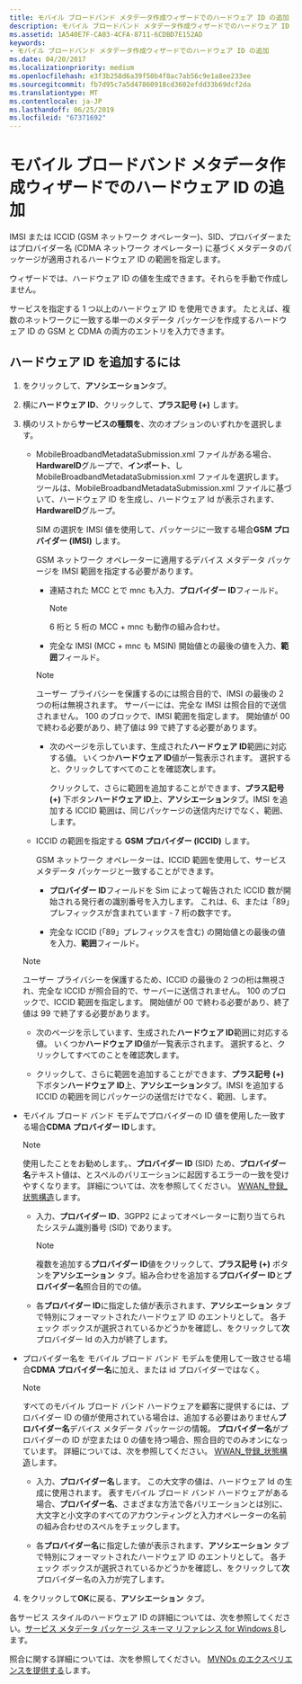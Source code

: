 ```yaml
---
title: モバイル ブロードバンド メタデータ作成ウィザードでのハードウェア ID の追加
description: モバイル ブロードバンド メタデータ作成ウィザードでのハードウェア ID の追加
ms.assetid: 1A540E7F-CA03-4CFA-8711-6CDBD7E152AD
keywords:
- モバイル ブロードバンド メタデータ作成ウィザードでのハードウェア ID の追加
ms.date: 04/20/2017
ms.localizationpriority: medium
ms.openlocfilehash: e3f3b258d6a39f50b4f8ac7ab56c9e1a8ee233ee
ms.sourcegitcommit: fb7d95c7a5d47860918cd3602efdd33b69dcf2da
ms.translationtype: MT
ms.contentlocale: ja-JP
ms.lasthandoff: 06/25/2019
ms.locfileid: "67371692"
---
```

# <a name="add-hardware-ids-in-the-mobile-broadband-metadata-authoring-wizard"></a>モバイル ブロードバンド メタデータ作成ウィザードでのハードウェア ID の追加

IMSI または ICCID (GSM ネットワーク オペレーター)、SID、プロバイダーまたはプロバイダー名 (CDMA ネットワーク オペレーター) に基づくメタデータのパッケージが適用されるハードウェア ID の範囲を指定します。

ウィザードでは、ハードウェア ID の値を生成できます。それらを手動で作成しません。

サービスを指定する 1 つ以上のハードウェア ID を使用できます。 たとえば、複数のネットワークに一致する単一のメタデータ パッケージを作成するハードウェア ID の GSM と CDMA の両方のエントリを入力できます。

## <a name="to-add-the-hardware-id"></a>ハードウェア ID を追加するには

1. をクリックして、**アソシエーション**タブ。

2. 横に**ハードウェア ID**、クリックして、**プラス記号 (+)** します。

3. 横のリストから**サービスの種類を**、次のオプションのいずれかを選択します。

    - MobileBroadbandMetadataSubmission.xml ファイルがある場合、 **HardwareID**グループで、**インポート**、し MobileBroadbandMetadataSubmission.xml ファイルを選択します。 ツールは、MobileBroadbandMetadataSubmission.xml ファイルに基づいて、ハードウェア ID を生成し、ハードウェア Id が表示されます、 **HardwareID**グループ。

      SIM の選択を IMSI 値を使用して、パッケージに一致する場合**GSM プロバイダー (IMSI)** します。

      GSM ネットワーク オペレーターに適用するデバイス メタデータ パッケージを IMSI 範囲を指定する必要があります。

      - 連結された MCC とで mnc も入力、**プロバイダー ID**フィールド。

        > [!NOTE]
        > 6 桁と 5 桁の MCC + mnc も動作の組み合わせ。

      - 完全な IMSI (MCC + mnc も MSIN) 開始値との最後の値を入力、**範囲**フィールド。

      > [!NOTE]
      > ユーザー プライバシーを保護するのには照合目的で、IMSI の最後の 2 つの桁は無視されます。 サーバーには、完全な IMSI は照合目的で送信されません。 100 のブロックで、IMSI 範囲を指定します。 開始値が 00 で終わる必要があり、終了値は 99 で終了する必要があります。

      - 次のページを示しています、生成された**ハードウェア ID**範囲に対応する値。 いくつか**ハードウェア ID**値が一覧表示されます。 選択すると、クリックしてすべてのことを確認**次**します。

        クリックして、さらに範囲を追加することができます、**プラス記号 (+)** 下ボタン**ハードウェア ID**上、**アソシエーション**タブ。IMSI を追加する ICCID 範囲は、同じパッケージの送信内だけでなく、範囲、します。

    - ICCID の範囲を指定する  **GSM プロバイダー (ICCID)** します。

      GSM ネットワーク オペレーターは、ICCID 範囲を使用して、サービス メタデータ パッケージと一致することができます。

      - **プロバイダー ID**フィールドを Sim によって報告された ICCID 数が開始される発行者の識別番号を入力します。 これは、6、または「89」プレフィックスが含まれています - 7 桁の数字です。
  
      - 完全な ICCID (「89」プレフィックスを含む) の開始値との最後の値を入力、**範囲**フィールド。

    > [!NOTE]
    > ユーザー プライバシーを保護するため、ICCID の最後の 2 つの桁は無視され、完全な ICCID が照合目的で、サーバーに送信されません。 100 のブロックで、ICCID 範囲を指定します。 開始値が 00 で終わる必要があり、終了値は 99 で終了する必要があります。

      - 次のページを示しています、生成された**ハードウェア ID**範囲に対応する値。 いくつか**ハードウェア ID**値が一覧表示されます。 選択すると、クリックしてすべてのことを確認**次**します。

      - クリックして、さらに範囲を追加することができます、**プラス記号 (+)** 下ボタン**ハードウェア ID**上、**アソシエーション**タブ。IMSI を追加する ICCID の範囲を同じパッケージの送信だけでなく、範囲、します。

- モバイル ブロード バンド モデムでプロバイダーの ID 値を使用した一致する場合**CDMA プロバイダー ID**します。
  
  > [!NOTE]
  > 使用したことをお勧めします。、**プロバイダー ID** (SID) ため、**プロバイダー名**テキスト値は、とスペルのバリエーションに起因するエラーの一致を受けやすくなります。 詳細については、次を参照してください。 [WWAN\_登録\_状態構造](https://go.microsoft.com/fwlink/p/?linkid=225972)します。

  - 入力、**プロバイダー ID**、3GPP2 によってオペレーターに割り当てられたシステム識別番号 (SID) であります。
  
      > [!NOTE]
      > 複数を追加する**プロバイダー ID**値をクリックして、**プラス記号 (+)** ボタンを**アソシエーション** タブ。組み合わせを追加する**プロバイダー ID**と**プロバイダー名**照合目的での値。

  - 各**プロバイダー ID**に指定した値が表示されます、**アソシエーション** タブで特別にフォーマットされたハードウェア ID のエントリとして。 各チェック ボックスが選択されているかどうかを確認し、をクリックして**次**プロバイダー Id の入力が終了します。

- プロバイダー名を モバイル ブロード バンド モデムを使用して一致させる場合**CDMA プロバイダー名**に加え、または id プロバイダーではなく。

  > [!NOTE]
  > すべてのモバイル ブロード バンド ハードウェアを顧客に提供するには、プロバイダー ID の値が使用されている場合は、追加する必要はありません**プロバイダー名**デバイス メタデータ パッケージの情報。 **プロバイダー名**がプロバイダーの ID が空または 0 の値を持つ場合、照合目的でのみオンになっています。 詳細については、次を参照してください。 [WWAN\_登録\_状態構造](https://go.microsoft.com/fwlink/p/?linkid=225972)します。

  - 入力、**プロバイダー名**します。 この大文字の値は、ハードウェア Id の生成に使用されます。 表すモバイル ブロード バンド ハードウェアがある場合、**プロバイダー名**、さまざまな方法で各バリエーションとは別に、大文字と小文字のすべてのアカウンティングと入力オペレーターの名前の組み合わせのスペルをチェックします。

  - 各**プロバイダー名**に指定した値が表示されます、**アソシエーション** タブで特別にフォーマットされたハードウェア ID のエントリとして。 各チェック ボックスが選択されているかどうかを確認し、をクリックして**次**プロバイダー名の入力が完了します。

4. をクリックして**OK**に戻る、**アソシエーション** タブ。

各サービス スタイルのハードウェア ID の詳細については、次を参照してください。[サービス メタデータ パッケージ スキーマ リファレンス for Windows 8](https://docs.microsoft.com/windows-hardware/drivers/mobilebroadband/service-metadata-package-schema-reference)します。

照合に関する詳細については、次を参照してください。 [MVNOs のエクスペリエンスを提供する](https://docs.microsoft.com/windows-hardware/drivers/mobilebroadband/delivering-experiences-for-mvnos)します。
